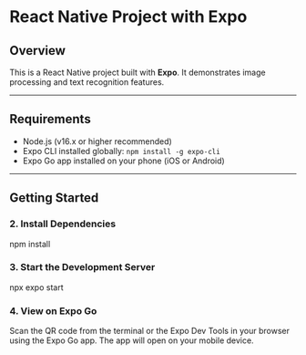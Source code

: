 # React Native Project with Expo

## Overview

This is a React Native project built with **Expo**. It demonstrates image processing and text recognition features.

---

## Requirements

- Node.js (v16.x or higher recommended)
- Expo CLI installed globally: `npm install -g expo-cli`
- Expo Go app installed on your phone (iOS or Android)

---

## Getting Started


### 2. Install Dependencies

npm install

### 3. Start the Development Server

npx expo start

### 4. View on Expo Go

Scan the QR code from the terminal or the Expo Dev Tools in your browser using the Expo Go app.
The app will open on your mobile device.
